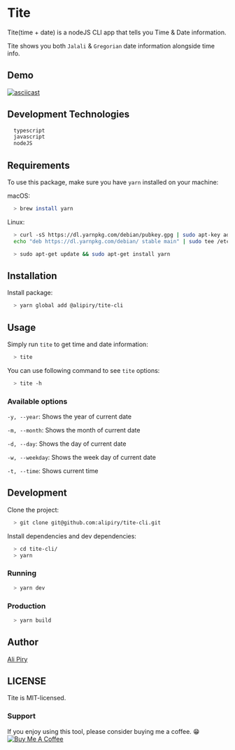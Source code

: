 # Tite
Tite(time + date) is a nodeJS CLI app that tells you Time & Date information.

Tite shows you both `Jalali` & `Gregorian` date information alongside time info.

## Demo
[![asciicast](https://asciinema.org/a/226655.svg)](https://asciinema.org/a/226655)

## Development Technologies
```bash
  typescript
  javascript
  nodeJS
```

## Requirements
To use this package, make sure you have `yarn` installed on your machine:

macOS:
```bash
  > brew install yarn
```
Linux:
```bash
  > curl -sS https://dl.yarnpkg.com/debian/pubkey.gpg | sudo apt-key add -
  echo "deb https://dl.yarnpkg.com/debian/ stable main" | sudo tee /etc/apt/sources.list.d/yarn.list
```
```bash
  > sudo apt-get update && sudo apt-get install yarn
```

## Installation
Install package:
```bash
  > yarn global add @alipiry/tite-cli
```

## Usage
Simply run `tite` to get time and date information:
```bash
  > tite
```

You can use following command to see `tite` options:
```bash
  > tite -h
```

### Available options
`-y, --year`: Shows the year of current date

`-m, --month`: Shows the month of current date

`-d, --day`: Shows the day of current date

`-w, --weekday`: Shows the week day of current date

`-t, --time`: Shows current time

## Development 
Clone the project:
```bash
  > git clone git@github.com:alipiry/tite-cli.git
```

Install dependencies and dev dependencies:
```bash
  > cd tite-cli/
  > yarn
```
### Running
```bash
  > yarn dev
```

### Production
```bash
  > yarn build
```

## Author
[Ali Piry](https://github.com/alipiry)

## LICENSE
Tite is MIT-licensed.

### Support
If you enjoy using this tool, please consider buying me a coffee. :grin:
<a href="https://www.buymeacoffee.com/alipiry" target="_blank"><img src="https://www.buymeacoffee.com/assets/img/custom_images/yellow_img.png" alt="Buy Me A Coffee" style="height: auto !important;width: auto !important;" ></a>
